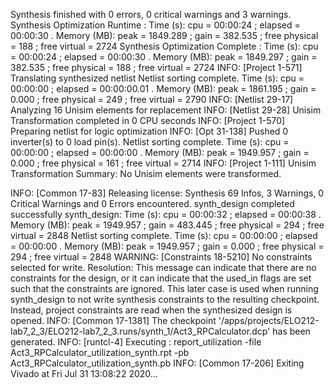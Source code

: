Synthesis finished with 0 errors, 0 critical warnings and 3 warnings.
Synthesis Optimization Runtime : Time (s): cpu = 00:00:24 ; elapsed = 00:00:30 . Memory (MB): peak = 1849.289 ; gain = 382.535 ; free physical = 188 ; free virtual = 2724
Synthesis Optimization Complete : Time (s): cpu = 00:00:24 ; elapsed = 00:00:30 . Memory (MB): peak = 1849.297 ; gain = 382.535 ; free physical = 188 ; free virtual = 2724
INFO: [Project 1-571] Translating synthesized netlist
Netlist sorting complete. Time (s): cpu = 00:00:00 ; elapsed = 00:00:00.01 . Memory (MB): peak = 1861.195 ; gain = 0.000 ; free physical = 249 ; free virtual = 2790
INFO: [Netlist 29-17] Analyzing 16 Unisim elements for replacement
INFO: [Netlist 29-28] Unisim Transformation completed in 0 CPU seconds
INFO: [Project 1-570] Preparing netlist for logic optimization
INFO: [Opt 31-138] Pushed 0 inverter(s) to 0 load pin(s).
Netlist sorting complete. Time (s): cpu = 00:00:00 ; elapsed = 00:00:00 . Memory (MB): peak = 1949.957 ; gain = 0.000 ; free physical = 161 ; free virtual = 2714
INFO: [Project 1-111] Unisim Transformation Summary:
No Unisim elements were transformed.

INFO: [Common 17-83] Releasing license: Synthesis
69 Infos, 3 Warnings, 0 Critical Warnings and 0 Errors encountered.
synth_design completed successfully
synth_design: Time (s): cpu = 00:00:32 ; elapsed = 00:00:38 . Memory (MB): peak = 1949.957 ; gain = 483.445 ; free physical = 294 ; free virtual = 2848
Netlist sorting complete. Time (s): cpu = 00:00:00 ; elapsed = 00:00:00 . Memory (MB): peak = 1949.957 ; gain = 0.000 ; free physical = 294 ; free virtual = 2848
WARNING: [Constraints 18-5210] No constraints selected for write.
Resolution: This message can indicate that there are no constraints for the design, or it can indicate that the used_in flags are set such that the constraints are ignored. This later case is used when running synth_design to not write synthesis constraints to the resulting checkpoint. Instead, project constraints are read when the synthesized design is opened.
INFO: [Common 17-1381] The checkpoint '/apps/projects/ELO212-lab7_2_3/ELO212-lab7_2_3.runs/synth_1/Act3_RPCalculator.dcp' has been generated.
INFO: [runtcl-4] Executing : report_utilization -file Act3_RPCalculator_utilization_synth.rpt -pb Act3_RPCalculator_utilization_synth.pb
INFO: [Common 17-206] Exiting Vivado at Fri Jul 31 13:08:22 2020...

